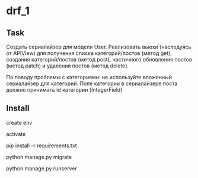 # drf_1

## Task
 Создать сериалайзер для модели User.
 Реализовать вьюхи (наследуясь от APIView)
    для получения списка категорий/постов (метод get),
    создания категорий/постов (метод post),
    частичного обновления постов (метод patch)
    и удаления постов (метод delete).

По поводу проблемы с категориями:
не используйте вложенный сериалайзер для категорий.
Поле категории в сериалайзере поста
должно принимать id категории (IntegerField)

## Install
create env

activate

pip install -r requirements.txt

python manage.py migrate

python manage.py runserver
